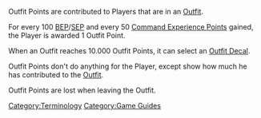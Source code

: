 Outfit Points are contributed to Players that are in an
[Outfit](Outfit.md).

For every 100
[BEP](Battle_Experience_Points.md)/[SEP](Support_Experience_Points.md)
and every 50 [Command Experience
Points](Command_Experience_Points.md) gained, the Player is
awarded 1 Outfit Point.

When an Outfit reaches 10.000 Outfit Points, it can select an [Outfit
Decal](terminology/Outfit_Decal.md).

Outfit Points don't do anything for the Player, except show how much he
has contributed to the [Outfit](Outfit.md).

Outfit Points are lost when leaving the Outfit.

[Category:Terminology](Category:Terminology.md) [Category:Game
Guides](Category:Game_Guides.md)
